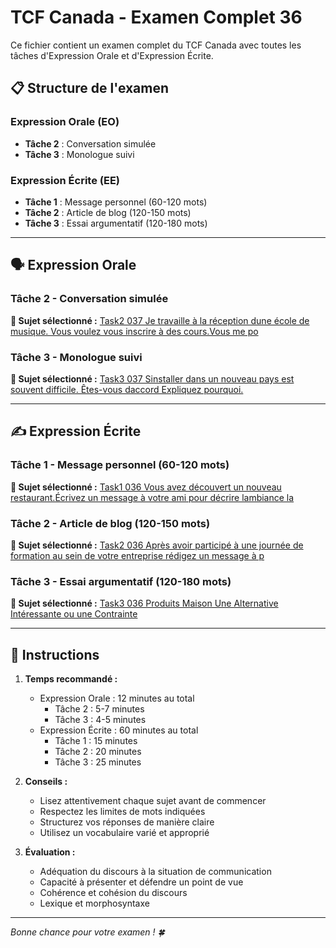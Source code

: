 # TCF Canada - Examen Complet 36

Ce fichier contient un examen complet du TCF Canada avec toutes les tâches d'Expression Orale et d'Expression Écrite.

## 📋 Structure de l'examen

### Expression Orale (EO)
- **Tâche 2** : Conversation simulée
- **Tâche 3** : Monologue suivi

### Expression Écrite (EE)  
- **Tâche 1** : Message personnel (60-120 mots)
- **Tâche 2** : Article de blog (120-150 mots)
- **Tâche 3** : Essai argumentatif (120-180 mots)

---

## 🗣️ Expression Orale

### Tâche 2 - Conversation simulée

**📄 Sujet sélectionné :** [Task2 037 Je travaille à la réception dune école de musique. Vous voulez vous inscrire à des cours.Vous me po](../tcf_canada/eo/task2/task2_037_Je_travaille_à_la_réception_dune_école_de_musique._Vous_voulez_vous_inscrire_à_des_cours.Vous_me_po.md)

### Tâche 3 - Monologue suivi

**📄 Sujet sélectionné :** [Task3 037 Sinstaller dans un nouveau pays est souvent difficile. Êtes-vous daccord Expliquez pourquoi.](../tcf_canada/eo/task3/task3_037_Sinstaller_dans_un_nouveau_pays_est_souvent_difficile._Êtes-vous_daccord_Expliquez_pourquoi..md)

---

## ✍️ Expression Écrite

### Tâche 1 - Message personnel (60-120 mots)

**📄 Sujet sélectionné :** [Task1 036 Vous avez découvert un nouveau restaurant.Écrivez un message à votre ami pour décrire lambiance la](../tcf_canada/ee/task1/task1_036_Vous_avez_découvert_un_nouveau_restaurant.Écrivez_un_message_à_votre_ami_pour_décrire_lambiance_la.md)

### Tâche 2 - Article de blog (120-150 mots)

**📄 Sujet sélectionné :** [Task2 036 Après avoir participé à une journée de formation au sein de votre entreprise rédigez un message à p](../tcf_canada/ee/task2/task2_036_Après_avoir_participé_à_une_journée_de_formation_au_sein_de_votre_entreprise_rédigez_un_message_à_p.md)

### Tâche 3 - Essai argumentatif (120-180 mots)

**📄 Sujet sélectionné :** [Task3 036 Produits Maison Une Alternative Intéressante ou une Contrainte](../tcf_canada/ee/task3/task3_036_Produits_Maison_Une_Alternative_Intéressante_ou_une_Contrainte.md)

---

## 📝 Instructions

1. **Temps recommandé :**
   - Expression Orale : 12 minutes au total
     - Tâche 2 : 5-7 minutes
     - Tâche 3 : 4-5 minutes
   - Expression Écrite : 60 minutes au total
     - Tâche 1 : 15 minutes
     - Tâche 2 : 20 minutes  
     - Tâche 3 : 25 minutes

2. **Conseils :**
   - Lisez attentivement chaque sujet avant de commencer
   - Respectez les limites de mots indiquées
   - Structurez vos réponses de manière claire
   - Utilisez un vocabulaire varié et approprié

3. **Évaluation :**
   - Adéquation du discours à la situation de communication
   - Capacité à présenter et défendre un point de vue
   - Cohérence et cohésion du discours
   - Lexique et morphosyntaxe

---

*Bonne chance pour votre examen ! 🍀*

